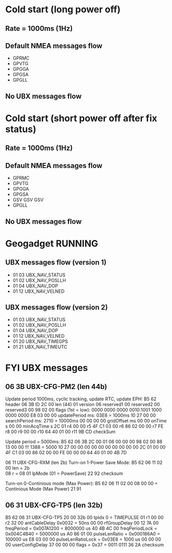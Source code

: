 # Cold start (long power off)
## Rate = 1000ms (1Hz)
## Default NMEA messages flow
 - GPRMC
 - GPVTG
 - GPGGA
 - GPGSA
 - GPGLL

## No UBX messages flow

# Cold start (short power off after fix status)
## Rate = 1000ms (1Hz)
## Default NMEA messages flow
 - GPRMC
 - GPVTG
 - GPGGA
 - GPGSA
 - GSV GSV GSV
 - GPGLL

## No UBX messages flow

# Geogadget RUNNING
## UBX messages flow (version 1)
 - 01 03 UBX_NAV_STATUS
 - 01 02 UBX_NAV_POSLLH
 - 01 04 UBX_NAV_DOP
 - 01 12 UBX_NAV_VELNED

## UBX messages flow (version 2)
 - 01 03 UBX_NAV_STATUS
 - 01 02 UBX_NAV_POSLLH
 - 01 04 UBX_NAV_DOP
 - 01 12 UBX_NAV_VELNED
 - 01 20 UBX_NAV_TIMEGPS
 - 01 21 UBX_NAV_TIMEUTC

# FYI UBX messages

## 06 3B UBX-CFG-PM2 (len 44b)

Update period 1000ms, cyclic tracking, update RTC, update EPH:
B5 62         header
06 3B         ID
2C 00         len (44)
01            version
06            reserved1
00            reserved2
00            reserved3
00 98 02 00   flags (1st = low):  0000 0000 0000 0010:1001 1000 0000 0000
E8 03 00 00   updatePeriod ms: 03E8 = 1000ms
10 27 00 00   searchPeriod ms: 2710 = 10000ms
00 00 00 00   gridOffset ms
00 00         onTime s
00 00         minAcqTime s
2C 01         r4
00 00         r5
4F C1 03 00   r6
86 02 00 00   r7
FE            r8
00            r9
00 00         r10
64 40 01 00   r11
9B CD         checkSum

Update period = 5000ms:
B5 62
06 3B
2C 00
01
06
00
00
00 98 02 00
88 13 00 00   !!! 1388 = 5000
10 27 00 00
00 00 00 00
00 00
00 00
2C 01
00 00
4F C1 03 00
86 02 00 00
FE
00
00 00
64 40 01 00
4B 7D

06 11 UBX-CFG-RXM (len 2b)
Turn-on 1-Power Save Mode:
B5 62
06 11
02 00   len = 2b   
08      r = 08
01      lpMode (01 = PowerSave)
22 92   checksum

Turn-on 0-Continious mode (Max Power):
B5 62
06 11
02 00
08
00      00 = Continious Mode (Max Power)
21 91


## 06 31 UBX-CFG-TP5 (len 32b)

B5 62
06 31       UBX-CFG-TP5
20 00       32b
00          tpIdx 0 = TIMEPULSE
01          r1
00 00       r2
32 00       antCableDelay 0x0032 = 50ns
00 00       rfGroupDelay
00 12 7A 00 freqPeriod = 0x007A1200 = 8000000 us
40 4B 4C 00 freqPeriodLock = 0x004C4B40 = 5000000 us
A0 86 01 00 pulseLenRatio = 0x000186A0 = 100000 us
E8 03 00 00 pulseLenRatioLock = 0x03E8 = 1000 us
00 00 00 00 userConfigDelay
37 00 00 00 flags = 0x37 = 0011 0111
36 2A       checksum
